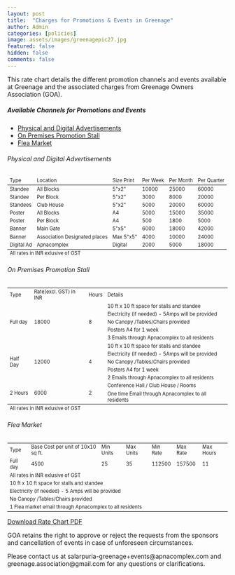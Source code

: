 ```yaml
---
layout: post
title:  "Charges for Promotions & Events in Greenage"
author: Admin
categories: [policies]
image: assets/images/greenagepic27.jpg
featured: false
hidden: false
comments: false
---
```


This rate chart details the different promotion channels and events available at Greenage and the associated charges from Greenage Owners Association (GOA).

##### Available Channels for Promotions and Events 
- <a href="#ads">Physical and Digital Advertisements</a>
- <a href="#stall">On Premises Promotion Stall</a>
- <a href="#fleamarket">Flea Market</a>


###### Physical and Digital Advertisements

<table class="table table-striped table-bordered" style="width:100%; font-size:0.8em">
       <thead>
       <tr>
        <td>Type</td>
        <td>Location</td>
        <td>Size Print</td>
        <td>Per Week</td>
        <td>Per Month</td>
        <td>Per Quarter</td>
    </tr>
    </thead>
        <tr>
        <td>Standee</td>
        <td>All Blocks</td>
        <td>5"x2"</td>
        <td>10000</td>
        <td>25000</td>
        <td>60000</td>
    </tr>
    <tr>
        <td>Standee</td>
        <td>Per Block</td>
        <td>5"x2"</td>
        <td>3000</td>
        <td>8000</td>
        <td>20000</td>
    </tr>
    <tr>
        <td>Standees</td>
        <td>Club House</td>
        <td>5"x2"</td>
        <td>5000</td>
        <td>20000</td>
        <td>60000</td>
    </tr>
    <tr>
        <td>Poster</td>
        <td>All Blocks</td>
        <td>A4</td>
        <td>5000</td>
        <td>15000</td>
        <td>35000</td>
    </tr>
    <tr>
        <td>Poster</td>
        <td>Per Block</td>
        <td>A4</td>
        <td>500</td>
        <td>1800</td>
        <td>5000</td>
    </tr>
    <tr>
        <td>Banner</td>
        <td>Main Gate</td>
        <td>5"x5"</td>
        <td>6000</td>
        <td>18000</td>
        <td>42000</td>
    </tr>
    <tr>
        <td>Banner</td>
        <td>Association Designated places</td>
        <td>Max 5"x5"</td>
        <td>4000</td>
        <td>10000</td>
        <td>24000</td>
    </tr>
    <tr>
        <td>Digital Ad</td>
        <td>Apnacomplex</td>
        <td>Digital</td>
        <td>2000</td>
        <td>5000</td>
        <td>18000</td>
    </tr>
    <tfoot><tr><td colspan="6">All rates in INR exlusive of GST</td></tr></tfoot>
</table>


###### On Premises Promotion Stall

<table class="table table-striped table-bordered" style="width:100%; font-size:0.8em">
    <tr>
        <td>Type</td>
        <td>Rate(excl. GST) in INR</td>
        <td>Hours</td>
        <td>Details</td>
    </tr>
    <tr>
        <td rowspan="5">Full day</td>
        <td rowspan="5">18000</td>
        <td rowspan="5">8</td>
        <td>10 ft x 10 ft space for stalls and standee</td>
    </tr>
    <tr>
        <td>Electricity (if needed) - 5Amps will be provided </td>
    </tr>
    <tr>
        <td>No Canopy /Tables/Chairs provided </td>
    </tr>
    <tr>
        <td>Posters A4 for 1 week </td>
    </tr>
    <tr>
        <td>3 Emails through Apnacomplex to all residents </td>
    </tr>
    <tr>
        <td rowspan="5">Half Day</td>
        <td rowspan="5">12000</td>
        <td rowspan="5">4</td>
        <td>10 ft x 10 ft space for stalls and standee</td>
    </tr>
    <tr>
        <td>Electricity (if needed) - 5Amps will be provided </td>
    </tr>
    <tr>
        <td>No Canopy /Tables/Chairs provided </td>
    </tr>
    <tr>
        <td>Posters A4 for 1 week </td>
    </tr>
    <tr>
        <td>2 Emails through Apnacomplex to all residents </td>
    </tr>
    <tr>
        <td rowspan="2">2 Hours</td>
        <td rowspan="2">6000</td>
        <td rowspan="2">2</td>
        <td>Conference Hall / Club House / Rooms </td>
    </tr>
    <tr>
         <td>One time Email through Apnacomplex to all residents </td>
    </tr>
    <tfoot><tr><td colspan="6">All rates in INR exlusive of GST</td></tr></tfoot>
</table>

###### Flea Market

<table class="table table-striped table-bordered" style="width:100%; font-size:0.8em">
    <tr>
        <td>Type</td>
        <td>Base Cost per unit of 10x10 sq ft.</td>
        <td>Min Units</td>
        <td>Max Units</td>
        <td>Min Rate</td>
        <td>Max Rate</td>
        <td>Max Hours </td>
    </tr>
    <tr>
        <td>Full day</td>
        <td>4500</td>
        <td>25</td>
        <td>35</td>
        <td>112500</td>
        <td>157500</td>
        <td>11 </td>
    </tr>
    <tr>
        <td colspan="7">All rates in INR exlusive of GST</td>
    </tr>
     <tr>
        <td colspan="7">10 ft x 10 ft space for stalls and standee</td>
    </tr>
    <tr>
        <td colspan="7">Electricity (if needed) - 5 Amps will be provided</td>
    </tr>
    <tr>
        <td colspan="7">No Canopy /Tables/Chairs provided</td>
    </tr>
    <tr>
        <td colspan="7">1 Flea market email through Apnacomplex to all residents</td>
    </tr>

   
</table>


<p>
<a target="_blank" href="https://drive.google.com/file/d/1fF6cRu40dmbGbyDQvZvKYnVog7dNwVeR/view?usp=sharing">Download Rate Chart PDF</a>
</p>

<p>
GOA retains the right to approve or reject the requests from the sponsors and cancellation of events in case of unforeseen circumstances.</p> 
<p>
Please contact us at salarpuria-greenage+events@apnacomplex.com and greenage.association@gmail.com for any questions or clarifications.
</p>

